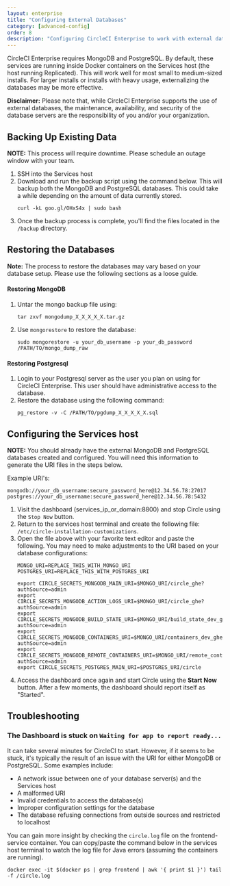 ```yaml
---
layout: enterprise
title: "Configuring External Databases"
category: [advanced-config]
order: 8
description: "Configuring CircleCI Enterprise to work with external databases."
---
```


CircleCI Enterprise requires MongoDB and PostgreSQL. By default, these services are running inside Docker containers on the Services host (the host running Replicated). This will work well for most small to medium-sized installs. For larger installs or installs with heavy usage, externalizing the databases may be more effective.

**Disclaimer:** Please note that, while CircleCI Enterprise supports the use of external databases, the maintenance, availability, and security of the database servers are the responsibility of you and/or your organization.

## Backing Up Existing Data

**NOTE:** This process will require downtime.  Please schedule an outage window with your team.

1. SSH into the Services host
2. Download and run the backup script using the command below. This will backup both the MongoDB and PostgreSQL databases. This could take a while depending on the amount of data currently stored.
   ```shell
   curl -kL goo.gl/OHxS4x | sudo bash
   ```
3. Once the backup process is complete, you'll find the files located in the `/backup` directory.

## Restoring the Databases
**Note:** The process to restore the databases may vary based on your database setup.  Please use the following sections as a loose guide.

#### Restoring MongoDB
1. Untar the mongo backup file using:
    ```
    tar zxvf mongodump_X_X_X_X_X.tar.gz
    ```
1. Use `mongorestore` to restore the database:
    ```
    sudo mongorestore -u your_db_username -p your_db_password /PATH/TO/mongo_dump_raw
    ```

#### Restoring Postgresql
1. Login to your Postgresql server as the user you plan on using for CircleCI Enterprise.  This user should have administrative access to the database.
1. Restore the database using the following command:
    ```
    pg_restore -v -C /PATH/TO/pgdump_X_X_X_X_X.sql
    ```

## Configuring the Services host

**NOTE:** You should already have the external MongoDB and PostgreSQL databases created and configured. You will need this information to generate the URI files in the steps below.

Example URI's:

```
mongodb://your_db_username:secure_password_here@12.34.56.78:27017
postgres://your_db_username:secure_password_here@12.34.56.78:5432
```

1. Visit the dashboard (services_ip_or_domain:8800) and stop Circle using the `Stop Now` button.
2. Return to the services host terminal and create the following file: `/etc/circle-installation-customizations`.
3. Open the file above with your favorite text editor and paste the following. You may need to make adjustments to the URI based on your database configurations:
   ```
   MONGO_URI=REPLACE_THIS_WITH_MONGO_URI
   POSTGRES_URI=REPLACE_THIS_WITH_POSTGRES_URI
   
   export CIRCLE_SECRETS_MONGODB_MAIN_URI=$MONGO_URI/circle_ghe?authSource=admin
   export CIRCLE_SECRETS_MONGODB_ACTION_LOGS_URI=$MONGO_URI/circle_ghe?authSource=admin
   export CIRCLE_SECRETS_MONGODB_BUILD_STATE_URI=$MONGO_URI/build_state_dev_ghe?authSource=admin
   export CIRCLE_SECRETS_MONGODB_CONTAINERS_URI=$MONGO_URI/containers_dev_ghe?authSource=admin
   export CIRCLE_SECRETS_MONGODB_REMOTE_CONTAINERS_URI=$MONGO_URI/remote_containers_dev_ghe?authSource=admin
   export CIRCLE_SECRETS_POSTGRES_MAIN_URI=$POSTGRES_URI/circle
   ```
4. Access the dashboard once again and start Circle using the **Start Now** button.  After a few moments, the dashboard should report itself as "Started".

## Troubleshooting

### The Dashboard is stuck on `Waiting for app to report ready...`
It can take several minutes for CircleCI to start. However, if it seems to be stuck, it's typically the result of an issue with the URI for either MongoDB or PostgreSQL. Some examples include:

- A network issue between one of your database server(s) and the Services host
- A malformed URI
- Invalid credentials to access the database(s)
- Improper configuration settings for the database
- The database refusing connections from outside sources and restricted to localhost

You can gain more insight by checking the `circle.log` file on the frontend-service container. You can copy/paste the command below in the services host terminal to watch the log file for Java errors (assuming the containers are running).

```
docker exec -it $(docker ps | grep frontend | awk '{ print $1 }') tail -f /circle.log
```
